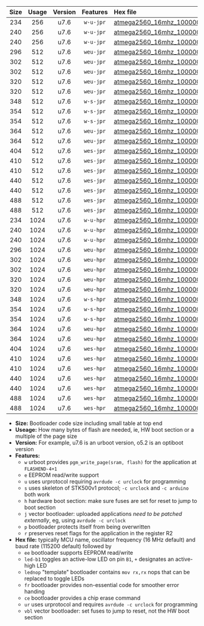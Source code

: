 |Size|Usage|Version|Features|Hex file|
|:-:|:-:|:-:|:-:|:--|
|234|256|u7.6|`w-u-jpr`|[atmega2560_16mhz_1000000bps_ur_vbl.hex](https://raw.githubusercontent.com/stefanrueger/urboot/main/atmega2560_16mhz_1000000bps_ur_vbl.hex)|
|240|256|u7.6|`w-u-jpr`|[atmega2560_16mhz_1000000bps_led+b7_ur_vbl.hex](https://raw.githubusercontent.com/stefanrueger/urboot/main/atmega2560_16mhz_1000000bps_led+b7_ur_vbl.hex)|
|240|256|u7.6|`w-u-jpr`|[atmega2560_16mhz_1000000bps_lednop_ur_vbl.hex](https://raw.githubusercontent.com/stefanrueger/urboot/main/atmega2560_16mhz_1000000bps_lednop_ur_vbl.hex)|
|296|512|u7.6|`weu-jpr`|[atmega2560_16mhz_1000000bps_ee_ur_vbl.hex](https://raw.githubusercontent.com/stefanrueger/urboot/main/atmega2560_16mhz_1000000bps_ee_ur_vbl.hex)|
|302|512|u7.6|`weu-jpr`|[atmega2560_16mhz_1000000bps_ee_led+b7_ur_vbl.hex](https://raw.githubusercontent.com/stefanrueger/urboot/main/atmega2560_16mhz_1000000bps_ee_led+b7_ur_vbl.hex)|
|302|512|u7.6|`weu-jpr`|[atmega2560_16mhz_1000000bps_ee_lednop_ur_vbl.hex](https://raw.githubusercontent.com/stefanrueger/urboot/main/atmega2560_16mhz_1000000bps_ee_lednop_ur_vbl.hex)|
|320|512|u7.6|`weu-jpr`|[atmega2560_16mhz_1000000bps_ee_led+b7_fr_ur_vbl.hex](https://raw.githubusercontent.com/stefanrueger/urboot/main/atmega2560_16mhz_1000000bps_ee_led+b7_fr_ur_vbl.hex)|
|320|512|u7.6|`weu-jpr`|[atmega2560_16mhz_1000000bps_ee_lednop_fr_ur_vbl.hex](https://raw.githubusercontent.com/stefanrueger/urboot/main/atmega2560_16mhz_1000000bps_ee_lednop_fr_ur_vbl.hex)|
|348|512|u7.6|`w-s-jpr`|[atmega2560_16mhz_1000000bps_vbl.hex](https://raw.githubusercontent.com/stefanrueger/urboot/main/atmega2560_16mhz_1000000bps_vbl.hex)|
|354|512|u7.6|`w-s-jpr`|[atmega2560_16mhz_1000000bps_led+b7_vbl.hex](https://raw.githubusercontent.com/stefanrueger/urboot/main/atmega2560_16mhz_1000000bps_led+b7_vbl.hex)|
|354|512|u7.6|`w-s-jpr`|[atmega2560_16mhz_1000000bps_lednop_vbl.hex](https://raw.githubusercontent.com/stefanrueger/urboot/main/atmega2560_16mhz_1000000bps_lednop_vbl.hex)|
|364|512|u7.6|`weu-jpr`|[atmega2560_16mhz_1000000bps_ee_led+b7_fr_ce_ur_vbl.hex](https://raw.githubusercontent.com/stefanrueger/urboot/main/atmega2560_16mhz_1000000bps_ee_led+b7_fr_ce_ur_vbl.hex)|
|364|512|u7.6|`weu-jpr`|[atmega2560_16mhz_1000000bps_ee_lednop_fr_ce_ur_vbl.hex](https://raw.githubusercontent.com/stefanrueger/urboot/main/atmega2560_16mhz_1000000bps_ee_lednop_fr_ce_ur_vbl.hex)|
|404|512|u7.6|`wes-jpr`|[atmega2560_16mhz_1000000bps_ee_vbl.hex](https://raw.githubusercontent.com/stefanrueger/urboot/main/atmega2560_16mhz_1000000bps_ee_vbl.hex)|
|410|512|u7.6|`wes-jpr`|[atmega2560_16mhz_1000000bps_ee_led+b7_vbl.hex](https://raw.githubusercontent.com/stefanrueger/urboot/main/atmega2560_16mhz_1000000bps_ee_led+b7_vbl.hex)|
|410|512|u7.6|`wes-jpr`|[atmega2560_16mhz_1000000bps_ee_lednop_vbl.hex](https://raw.githubusercontent.com/stefanrueger/urboot/main/atmega2560_16mhz_1000000bps_ee_lednop_vbl.hex)|
|440|512|u7.6|`wes-jpr`|[atmega2560_16mhz_1000000bps_ee_led+b7_fr_vbl.hex](https://raw.githubusercontent.com/stefanrueger/urboot/main/atmega2560_16mhz_1000000bps_ee_led+b7_fr_vbl.hex)|
|440|512|u7.6|`wes-jpr`|[atmega2560_16mhz_1000000bps_ee_lednop_fr_vbl.hex](https://raw.githubusercontent.com/stefanrueger/urboot/main/atmega2560_16mhz_1000000bps_ee_lednop_fr_vbl.hex)|
|488|512|u7.6|`wes-jpr`|[atmega2560_16mhz_1000000bps_ee_led+b7_fr_ce_vbl.hex](https://raw.githubusercontent.com/stefanrueger/urboot/main/atmega2560_16mhz_1000000bps_ee_led+b7_fr_ce_vbl.hex)|
|488|512|u7.6|`wes-jpr`|[atmega2560_16mhz_1000000bps_ee_lednop_fr_ce_vbl.hex](https://raw.githubusercontent.com/stefanrueger/urboot/main/atmega2560_16mhz_1000000bps_ee_lednop_fr_ce_vbl.hex)|
|234|1024|u7.6|`w-u-hpr`|[atmega2560_16mhz_1000000bps_ur.hex](https://raw.githubusercontent.com/stefanrueger/urboot/main/atmega2560_16mhz_1000000bps_ur.hex)|
|240|1024|u7.6|`w-u-hpr`|[atmega2560_16mhz_1000000bps_led+b7_ur.hex](https://raw.githubusercontent.com/stefanrueger/urboot/main/atmega2560_16mhz_1000000bps_led+b7_ur.hex)|
|240|1024|u7.6|`w-u-hpr`|[atmega2560_16mhz_1000000bps_lednop_ur.hex](https://raw.githubusercontent.com/stefanrueger/urboot/main/atmega2560_16mhz_1000000bps_lednop_ur.hex)|
|296|1024|u7.6|`weu-hpr`|[atmega2560_16mhz_1000000bps_ee_ur.hex](https://raw.githubusercontent.com/stefanrueger/urboot/main/atmega2560_16mhz_1000000bps_ee_ur.hex)|
|302|1024|u7.6|`weu-hpr`|[atmega2560_16mhz_1000000bps_ee_led+b7_ur.hex](https://raw.githubusercontent.com/stefanrueger/urboot/main/atmega2560_16mhz_1000000bps_ee_led+b7_ur.hex)|
|302|1024|u7.6|`weu-hpr`|[atmega2560_16mhz_1000000bps_ee_lednop_ur.hex](https://raw.githubusercontent.com/stefanrueger/urboot/main/atmega2560_16mhz_1000000bps_ee_lednop_ur.hex)|
|320|1024|u7.6|`weu-hpr`|[atmega2560_16mhz_1000000bps_ee_led+b7_fr_ur.hex](https://raw.githubusercontent.com/stefanrueger/urboot/main/atmega2560_16mhz_1000000bps_ee_led+b7_fr_ur.hex)|
|320|1024|u7.6|`weu-hpr`|[atmega2560_16mhz_1000000bps_ee_lednop_fr_ur.hex](https://raw.githubusercontent.com/stefanrueger/urboot/main/atmega2560_16mhz_1000000bps_ee_lednop_fr_ur.hex)|
|348|1024|u7.6|`w-s-hpr`|[atmega2560_16mhz_1000000bps.hex](https://raw.githubusercontent.com/stefanrueger/urboot/main/atmega2560_16mhz_1000000bps.hex)|
|354|1024|u7.6|`w-s-hpr`|[atmega2560_16mhz_1000000bps_led+b7.hex](https://raw.githubusercontent.com/stefanrueger/urboot/main/atmega2560_16mhz_1000000bps_led+b7.hex)|
|354|1024|u7.6|`w-s-hpr`|[atmega2560_16mhz_1000000bps_lednop.hex](https://raw.githubusercontent.com/stefanrueger/urboot/main/atmega2560_16mhz_1000000bps_lednop.hex)|
|364|1024|u7.6|`weu-hpr`|[atmega2560_16mhz_1000000bps_ee_led+b7_fr_ce_ur.hex](https://raw.githubusercontent.com/stefanrueger/urboot/main/atmega2560_16mhz_1000000bps_ee_led+b7_fr_ce_ur.hex)|
|364|1024|u7.6|`weu-hpr`|[atmega2560_16mhz_1000000bps_ee_lednop_fr_ce_ur.hex](https://raw.githubusercontent.com/stefanrueger/urboot/main/atmega2560_16mhz_1000000bps_ee_lednop_fr_ce_ur.hex)|
|404|1024|u7.6|`wes-hpr`|[atmega2560_16mhz_1000000bps_ee.hex](https://raw.githubusercontent.com/stefanrueger/urboot/main/atmega2560_16mhz_1000000bps_ee.hex)|
|410|1024|u7.6|`wes-hpr`|[atmega2560_16mhz_1000000bps_ee_led+b7.hex](https://raw.githubusercontent.com/stefanrueger/urboot/main/atmega2560_16mhz_1000000bps_ee_led+b7.hex)|
|410|1024|u7.6|`wes-hpr`|[atmega2560_16mhz_1000000bps_ee_lednop.hex](https://raw.githubusercontent.com/stefanrueger/urboot/main/atmega2560_16mhz_1000000bps_ee_lednop.hex)|
|440|1024|u7.6|`wes-hpr`|[atmega2560_16mhz_1000000bps_ee_led+b7_fr.hex](https://raw.githubusercontent.com/stefanrueger/urboot/main/atmega2560_16mhz_1000000bps_ee_led+b7_fr.hex)|
|440|1024|u7.6|`wes-hpr`|[atmega2560_16mhz_1000000bps_ee_lednop_fr.hex](https://raw.githubusercontent.com/stefanrueger/urboot/main/atmega2560_16mhz_1000000bps_ee_lednop_fr.hex)|
|488|1024|u7.6|`wes-hpr`|[atmega2560_16mhz_1000000bps_ee_led+b7_fr_ce.hex](https://raw.githubusercontent.com/stefanrueger/urboot/main/atmega2560_16mhz_1000000bps_ee_led+b7_fr_ce.hex)|
|488|1024|u7.6|`wes-hpr`|[atmega2560_16mhz_1000000bps_ee_lednop_fr_ce.hex](https://raw.githubusercontent.com/stefanrueger/urboot/main/atmega2560_16mhz_1000000bps_ee_lednop_fr_ce.hex)|

- **Size:** Bootloader code size including small table at top end
- **Useage:** How many bytes of flash are needed, ie, HW boot section or a multiple of the page size
- **Version:** For example, u7.6 is an urboot version, o5.2 is an optiboot version
- **Features:**
  + `w` urboot provides `pgm_write_page(sram, flash)` for the application at `FLASHEND-4+1`
  + `e` EEPROM read/write support
  + `u` uses urprotocol requiring `avrdude -c urclock` for programming
  + `s` uses skeleton of STK500v1 protocol; `-c urclock` and `-c arduino` both work
  + `h` hardware boot section: make sure fuses are set for reset to jump to boot section
  + `j` vector bootloader: uploaded applications *need to be patched externally*, eg, using `avrdude -c urclock`
  + `p` bootloader protects itself from being overwritten
  + `r` preserves reset flags for the application in the register R2
- **Hex file:** typically MCU name, oscillator frequency (16 MHz default) and baud rate (115200 default) followed by
  + `ee` bootloader supports EEPROM read/write
  + `led-b1` toggles an active-low LED on pin `B1`, `+` designates an active-high LED
  + `lednop` "template" bootloader contains `mov rx,rx` nops that can be replaced to toggle LEDs
  + `fr` bootloader provides non-essential code for smoother error handing
  + `ce` bootloader provides a chip erase command
  + `ur` uses urprotocol and requires `avrdude -c urclock` for programming
  + `vbl` vector bootloader: set fuses to jump to reset, not the HW boot section
